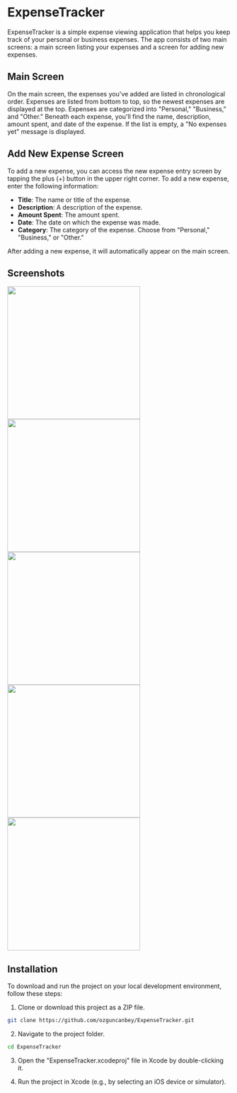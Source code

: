 # ExpenseTracker

ExpenseTracker is a simple expense viewing application that helps you keep track of your personal or business expenses. The app consists of two main screens: a main screen listing your expenses and a screen for adding new expenses.

## Main Screen

On the main screen, the expenses you've added are listed in chronological order. Expenses are listed from bottom to top, so the newest expenses are displayed at the top. Expenses are categorized into "Personal," "Business," and "Other." Beneath each expense, you'll find the name, description, amount spent, and date of the expense. If the list is empty, a "No expenses yet" message is displayed.

## Add New Expense Screen

To add a new expense, you can access the new expense entry screen by tapping the plus (+) button in the upper right corner. To add a new expense, enter the following information:

- **Title**: The name or title of the expense.
- **Description**: A description of the expense.
- **Amount Spent**: The amount spent.
- **Date**: The date on which the expense was made.
- **Category**: The category of the expense. Choose from "Personal," "Business," or "Other."

After adding a new expense, it will automatically appear on the main screen.

## Screenshots

<img src="https://github.com/ozguncanbey/ExpenseTracker/assets/138692325/afc8a7e9-1c2e-4fdc-b400-cb431fb773e6" width="300"/>
<img src="https://github.com/ozguncanbey/ExpenseTracker/assets/138692325/48fe3345-f21a-48ef-9725-b8e166013865" width="300"/>
<img src="https://github.com/ozguncanbey/ExpenseTracker/assets/138692325/758cc01b-7248-41bd-b581-fee4268dc971" width="300"/>
<img src="https://github.com/ozguncanbey/ExpenseTracker/assets/138692325/ea2b7715-99aa-4266-b060-eb8d861873b0" width="300"/>
<img src="https://github.com/ozguncanbey/ExpenseTracker/assets/138692325/a7d42222-5908-412f-ba80-986dbd9b5859" width="300"/>

## Installation

To download and run the project on your local development environment, follow these steps:

1. Clone or download this project as a ZIP file.

```bash
git clone https://github.com/ozguncanbey/ExpenseTracker.git
```

2. Navigate to the project folder.

```bash
cd ExpenseTracker
```

3. Open the "ExpenseTracker.xcodeproj" file in Xcode by double-clicking it.

4. Run the project in Xcode (e.g., by selecting an iOS device or simulator).

